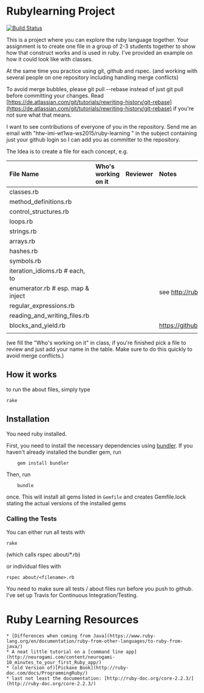 
# Rubylearning Project

  [![Build Status](https://travis-ci.org/htw-imi-info3/rubylearning.png?branch=master)](https://travis-ci.org/htw-imi-info3/rubylearning)

This is a project where you can explore the ruby language together.
Your assignment is to create one file in a group of 2-3 students together
to show how that construct works and is used in ruby. I've provided an
example on how it could look like with classes.

At the same time you practice using git, github and rspec.
(and working with several people on one repository including handling merge conflicts)

To avoid merge bubbles, please git pull --rebase instead of just git pull before
committing your changes. Read [https://de.atlassian.com/git/tutorials/rewriting-history/git-rebase](https://de.atlassian.com/git/tutorials/rewriting-history/git-rebase)
if you're not sure what that means.

I want to see contributions of everyone of you in the repository.
Send me an email with "htw-imi-wt1wa-ws2015/ruby-learning
" in the subject containing just your github login so I can add you as committer
to the repository.

The Idea is to create a file for each concept, e.g.

| File Name                         | Who's working on it | Reviewer | Notes                                                             |
|:----------------------------------|:--------------------|:---------|:------------------------------------------------------------------|
| classes.rb                        |                     |          |                                                                   |
| method_definitions.rb             |                     |          |                                                                   |
| control_structures.rb             |                     |          |                                                                   |
| loops.rb                          |                     |          |                                                                   |
| strings.rb                        |                     |          |                                                                   |
| arrays.rb                         |                     |          |                                                                   |
| hashes.rb                         |                     |          |                                                                   |
| symbols.rb                        |                     |          |                                                                   |
| iteration_idioms.rb # each, to    |                     |          |                                                                   |
| enumerator.rb # esp. map & inject |                     |          | see http://ruby-doc.org/core-2.2.3/Enumerable.html                |
| regular_expressions.rb            |                     |          |                                                                   |
| reading_and_writing_files.rb      |                     |          |                                                                   |
| blocks_and_yield.rb               |                     |          | https://github.com/neo/ruby_koans/blob/master/src/about_blocks.rb |
|                                   |                     |          |                                                                   |

(we fill the "Who's working on it" in class, if you're finished pick a file to review and just add your name in the table. Make sure to do
this quickly to avoid merge conflicts.)

## How it works
to run the about files, simply type

    rake

## Installation

You need ruby installed.

First, you need to install the necessary dependencies using [bundler](http://bundler.io/).
If you haven't already installed the bundler gem, run

        gem install bundler

Then, run

        bundle

once. This will install all gems listed in `Gemfile` and creates Gemfile.lock stating the actual versions of the installed gems

### Calling the Tests

You can either run all tests with

	rake

(which calls rspec about/\*.rb)

or individual files with

    rspec about/<filename>.rb

You need to make sure all tests / about files run before you push to github.
I've set up Travis for Continuous Integration/Testing.



# Ruby Learning Resources

    * [Differences when coming from Java](https://www.ruby-lang.org/en/documentation/ruby-from-other-languages/to-ruby-from-java/)
    * A neat little tutorial on a [command line app](http://neurogami.com/content/neurogami-10_minutes_to_your_first_Ruby_app/)
    * (old Version of)[Pickaxe Book](http://ruby-doc.com/docs/ProgrammingRuby/)
    * last not least the documentation: [http://ruby-doc.org/core-2.2.3/](http://ruby-doc.org/core-2.2.3/)
